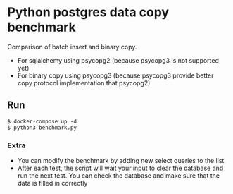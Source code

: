 # Python postgres data copy benchmark

Comparison of batch insert and binary copy.

* For sqlalchemy using psycopg2 (because psycopg3 is not supported yet)
* For binary copy using psycopg3 (because psycopg3 provide better copy protocol implementation that psycopg2)


## Run
```console
$ docker-compose up -d
$ python3 benchmark.py
```

### Extra
* You can modify the benchmark by adding new select queries to the list.
* After each test, the script will wait your input to clear the database and run the next test. You can check the database and make sure that the data is filled in correctly

